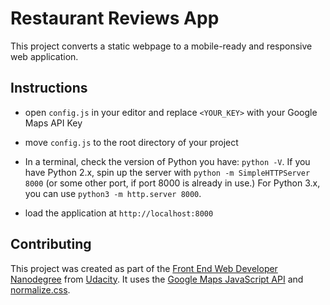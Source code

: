 # Restaurant Reviews App

This project converts a static webpage to a mobile-ready and responsive web application. 

## Instructions
* open `config.js` in your editor and replace `<YOUR_KEY>` with your Google Maps API Key 
* move `config.js` to the root directory of your project 

* In a terminal, check the version of Python you have: `python -V`. If you have Python 2.x, spin up the server with `python -m SimpleHTTPServer 8000` (or some other port, if port 8000 is already in use.) For Python 3.x, you can use `python3 -m http.server 8000`. 
* load the application at `http://localhost:8000`

## Contributing

This project was created as part of the [Front End Web Developer Nanodegree](https://www.udacity.com/course/front-end-web-developer-nanodegree--nd001) from [Udacity](https://www.udacity.com/). It uses the [Google Maps JavaScript API](https://developers.google.com/maps/documentation/javascript/tutorial) and [normalize.css](https://code.google.com/archive/p/normalize-css/). 

